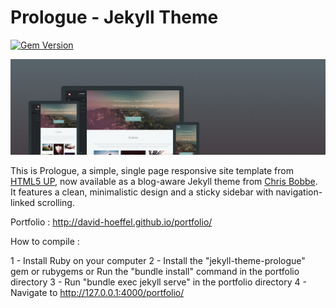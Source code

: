 # Prologue - Jekyll Theme

[![Gem Version](https://badge.fury.io/rb/jekyll-theme-prologue.svg)](https://badge.fury.io/rb/jekyll-theme-prologue)

![Prologue Theme](assets/images/screenshot.png "Prologue Theme Screenshot")

This is Prologue, a simple, single page responsive site template from [HTML5 UP](https://html5up.net/prologue), now available as a blog-aware Jekyll theme from [Chris Bobbe](https://chrisbobbe.github.io). It features a clean, minimalistic design and a sticky sidebar with navigation-linked scrolling.

Portfolio : <a href="http://david-hoeffel.github.io/portfolio/" target="_blank">http://david-hoeffel.github.io/portfolio/</a>

How to compile :

1 - Install Ruby on your computer
2 - Install the "jekyll-theme-prologue" gem or rubygems or Run the "bundle install" command in the portfolio directory
3 - Run "bundle exec jekyll serve" in the portfolio directory
4 - Navigate to http://127.0.0.1:4000/portfolio/


